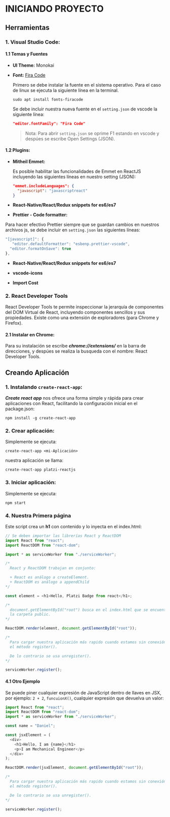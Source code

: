 # INICIANDO PROYECTO

## Herramientas

### **1. Visual Studio Code:**

#### **1.1 Temas y Fuentes**

- **UI Theme:** Monokai

- **Font:** [Fira Code](https://github.com/tonsky/FiraCode)

  Primero se debe instalar la fuente en el sistema operativo. Para el caso de linux se ejecuta la siguiente línea en la terminal.
  
  ```
  sudo apt install fonts-firacode
  ```

  Se debe incluir nuestra nueva fuente en el ```setting.json``` de vscode la siguiente línea:

  ```json
  "editor.fontFamily": "Fira Code"
  ```

  > Nota: Para abrir ```setting.json```  se oprime F1 estando en vscode y despúes se escribe Open Settings (JSON).

#### **1.2 Plugins:**

- **Mitheil Emmet:** 

  Es posible habilitar las funcionalidades de Emmet en ReactJS incluyendo las siguientes líneas en nuestro setting (JSON):

  ```json
  "emmet.includeLanguages": {
    "javascript": "javascriptreact"
  }
  ```

- **React-Native/React/Redux snippets for es6/es7** 

- **Prettier - Code formatter:**

Para hacer efectivo Prettier siempre que se guardan cambios en nuestros archivos js, se debe incluir en ```setting.json``` las siguientes líneas:

```javascript
"[javascript]": {
   "editor.defaultFormatter": "esbenp.prettier-vscode",
  "editor.formatOnSave": true
},
```

- **React-Native/React/Redux snippets for es6/es7** 

- **vscode-icons**

- **Import Cost**


### **2. React Developer Tools**

React Developer Tools te permite inspeccionar la jerarquía de componentes del DOM Virtual de React, incluyendo componentes sencillos y sus propiedades. Existe como una extensión de exploradores (para Chrome y Firefox).

#### **2.1 Instalar en Chrome:**

Para su instalación se escribe **_chrome://extensions/_** en la barra de direcciones, y despúes se realiza la busqueda con el nombre: React Developer Tools.

## **Creando Aplicación**

### **1. Instalando `create-react-app`:**

**_Create react app_** nos ofrece una forma simple y rápida para crear aplicaciones con React, facilitando la configuración inicial en el package.json:

```
npm install -g create-react-app
```

### **2. Crear aplicación:**

Simplemente se ejecuta:

```
create-react-app <mi-Aplicación>
```

nuestra aplicación se llama:

```
create-react-app platzi-reactjs
```

### **3. Iniciar aplicación:**

Simplemente se ejecuta:

```
npm start
```

### **4. Nuestra Primera página**

Este script crea un **h1** con contenido y lo inyecta en el index.html:

```javascript
// Se deben importar las librerías React y ReactDOM
import React from "react";
import ReactDOM from "react-dom";

import * as serviceWorker from "./serviceWorker";

/*
  React y ReactDOM trabajan en conjunto:

  + React es análogo a createElement.
  + ReactDOM es análogo a appendChild
*/

const element = <h1>Hello, Platzi Badge from react</h1>;

/*
  document.getElementById("root") busca en el index.html que se encuentra en
  la carpeta public.
*/

ReactDOM.render(element, document.getElementById("root"));

/*
  Para cargar nuestra aplicación más rapido cuando estamos sin conexión, se usa
  el método register().

  De lo contrario se usa unregister().
*/

serviceWorker.register();
```

#### **4.1 Otro Ejemplo**

Se puede piner cualquier expresión de JavaScript dentro de llaves en JSX, por ejemplo: ```2 + 2```, ```funcuionX()```, cualquier expresión que devuelva un valor:

```javascript
import React from "react";
import ReactDOM from "react-dom";
import * as serviceWorker from "./serviceWorker";

const name = "Daniel";

const jsxElement = (
  <div>
    <h1>Hello, I am {name}</h1>
    <p>I am Mechanical Engineer</p>
  </div>
);

ReactDOM.render(jsxElement, document.getElementById("root"));

/*
  Para cargar nuestra aplicación más rapido cuando estamos sin conexión, se usa
  el método register().

  De lo contrario se usa unregister().
*/

serviceWorker.register();
```
